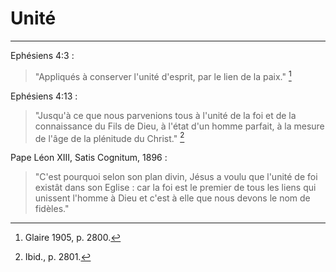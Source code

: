 # Unité

***

Ephésiens 4:3 :

> "Appliqués à conserver l'unité d'esprit, par le lien de la paix." [^1]

[^1]: Glaire 1905, p. 2800. 

Ephésiens 4:13 :

> "Jusqu'à ce que nous parvenions tous à l'unité de la foi et de la connaissance du Fils de Dieu, à l'état d'un homme parfait, à la mesure de l'âge de la plénitude du Christ." [^2]

[^2]: Ibid., p. 2801.

Pape Léon XIII, Satis Cognitum, 1896 :

> "C'est pourquoi selon son plan divin, Jésus a voulu que l'unité de foi existât dans son Eglise : car la foi est le premier de tous les liens qui unissent l'homme à Dieu et c'est à elle que nous devons le nom de fidèles."

[^3]: Roger, t. 4, p. 217.
